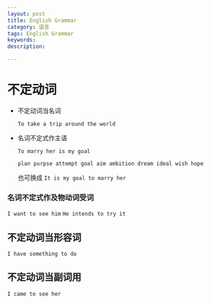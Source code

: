 ```yaml
---
layout: post
title: English Grammar
category: 语言
tags: English Grammar
keywords: 
description: 

---
```


# 不定动词


- 不定动词当名词

  `To take a trip around the world`


- 名词不定式作主语

  `To marry her is my goal`

  `plan purpse attempt goal aim ambition dream ideal wish hope`

  也可换成  `It is my goal to marry her`

  
### 名词不定式作及物动词受词

  `I want to see him`
  `He intends to try it`

    
## 不定动词当形容词

`I have something to do`

## 不定动词当副词用

`I came to see her`



